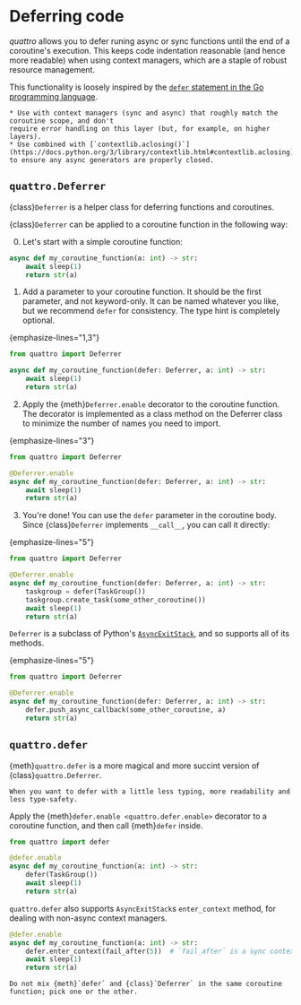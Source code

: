 ```{currentmodule} quattro
```
# Deferring code

_quattro_ allows you to defer runing async or sync functions until the end of a coroutine's execution.
This keeps code indentation reasonable (and hence more readable) when using context managers, which are a staple of robust resource management.

This functionality is loosely inspired by the [`defer` statement in the Go programming language](https://go.dev/tour/flowcontrol/12).


```{admonition} When and where to use
* Use with context managers (sync and async) that roughly match the coroutine scope, and don't
require error handling on this layer (but, for example, on higher layers).
* Use combined with [`contextlib.aclosing()`](https://docs.python.org/3/library/contextlib.html#contextlib.aclosing) to ensure any async generators are properly closed.
```

## `quattro.Deferrer`

{class}`Deferrer` is a helper class for deferring functions and coroutines.

{class}`Deferrer` can be applied to a coroutine function in the following way:

0. Let's start with a simple coroutine function:

```python
async def my_coroutine_function(a: int) -> str:
    await sleep(1)
    return str(a)
```

1. Add a parameter to your coroutine function.
It should be the first parameter, and not keyword-only.
It can be named whatever you like, but we recommend `defer` for consistency.
The type hint is completely optional.

{emphasize-lines="1,3"}
```python
from quattro import Deferrer

async def my_coroutine_function(defer: Deferrer, a: int) -> str:
    await sleep(1)
    return str(a)
```

2. Apply the {meth}`Deferrer.enable` decorator to the coroutine function.
The decorator is implemented as a class method on the Deferrer class to minimize the number of names you need to import.

{emphasize-lines="3"}
```python
from quattro import Deferrer

@Deferrer.enable
async def my_coroutine_function(defer: Deferrer, a: int) -> str:
    await sleep(1)
    return str(a)
```

3. You're done!
You can use the `defer` parameter in the coroutine body.
Since {class}`Deferrer` implements `__call__`, you can call it directly:

{emphasize-lines="5"}
```python
from quattro import Deferrer

@Deferrer.enable
async def my_coroutine_function(defer: Deferrer, a: int) -> str:
    taskgroup = defer(TaskGroup())
    taskgroup.create_task(some_other_coroutine())
    await sleep(1)
    return str(a)
```

`Deferrer` is a subclass of Python's [`AsyncExitStack`](https://docs.python.org/3/library/contextlib.html#contextlib.AsyncExitStack),
and so supports all of its methods.

{emphasize-lines="5"}
```python
from quattro import Deferrer

@Deferrer.enable
async def my_coroutine_function(defer: Deferrer, a: int) -> str:
    defer.push_async_callback(some_other_coroutine, a)
    return str(a)
```

## `quattro.defer`

{meth}`quattro.defer` is a more magical and more succint version of {class}`quattro.Deferrer`.

```{admonition} When and where to use
When you want to defer with a little less typing, more readability and less type-safety.
```

Apply the {meth}`defer.enable <quattro.defer.enable>` decorator to a coroutine function, and then call {meth}`defer` inside.

```python
from quattro import defer

@defer.enable
async def my_coroutine_function(a: int) -> str:
    defer(TaskGroup())
    await sleep(1)
    return str(a)
```

`quattro.defer` also supports `AsyncExitStack`s `enter_context` method,
for dealing with non-async context managers.

```python
@defer.enable
async def my_coroutine_function(a: int) -> str:
    defer.enter_context(fail_after(5))  # `fail_after` is a sync context manager.
    await sleep(1)
    return str(a)
```

```{warning}
Do not mix {meth}`defer` and {class}`Deferrer` in the same coroutine function; pick one or the other.
```
